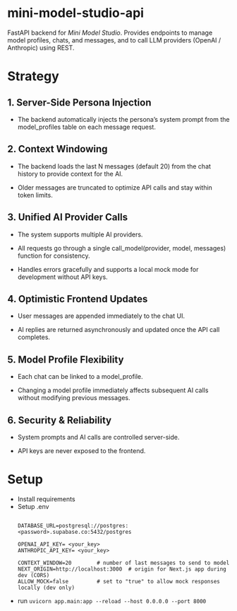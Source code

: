 # mini-model-studio-api

FastAPI backend for *Mini Model Studio*. Provides endpoints to manage model profiles, chats, and messages, and to call LLM providers (OpenAI / Anthropic) using REST.

# Strategy

##  1. Server-Side Persona Injection

 - The backend automatically injects the persona’s system prompt from the model_profiles table on each message request.

##  2. Context Windowing

  - The backend loads the last N messages (default 20) from the chat history to provide context for the AI.

  - Older messages are truncated to optimize API calls and stay within token limits.

## 3. Unified AI Provider Calls

  - The system supports multiple AI providers.

  - All requests go through a single call_model(provider, model, messages) function for consistency.

  - Handles errors gracefully and supports a local mock mode for development without API keys.

## 4. Optimistic Frontend Updates

 - User messages are appended immediately to the chat UI.
  
 - AI replies are returned asynchronously and updated once the API call completes.

## 5. Model Profile Flexibility

  - Each chat can be linked to a model_profile.
  
  - Changing a model profile immediately affects subsequent AI calls without modifying previous messages.
  
## 6. Security & Reliability
  
  - System prompts and AI calls are controlled server-side.
  
  - API keys are never exposed to the frontend.

# Setup
 - Install requirements
 - Setup .env
    ```
    
    DATABASE_URL=postgresql://postgres:<password>.supabase.co:5432/postgres
 
    OPENAI_API_KEY= <your_key>
    ANTHROPIC_API_KEY= <your_key>
    
    CONTEXT_WINDOW=20        # number of last messages to send to model
    NEXT_ORIGIN=http://localhost:3000  # origin for Next.js app during dev (CORS)
    ALLOW_MOCK=false         # set to "true" to allow mock responses locally (dev only)
   ```
 - run
   ``
   uvicorn app.main:app --reload --host 0.0.0.0 --port 8000
   ``
